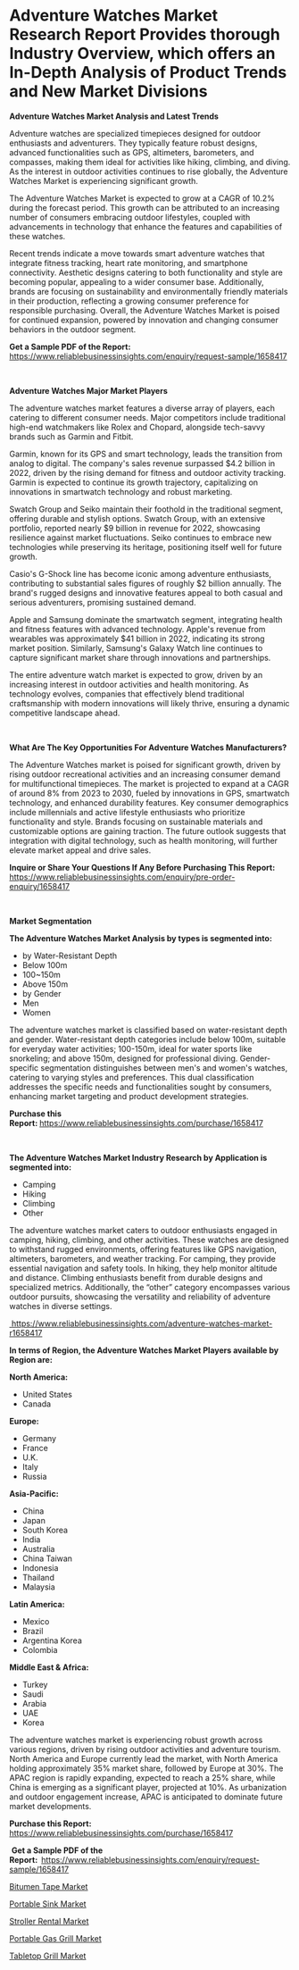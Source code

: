 <p><h1>Adventure Watches Market Research Report Provides thorough Industry Overview, which offers an In-Depth Analysis of Product Trends and New Market Divisions</h1></p><p><strong>Adventure Watches Market Analysis and Latest Trends</strong></p>
<p><p>Adventure watches are specialized timepieces designed for outdoor enthusiasts and adventurers. They typically feature robust designs, advanced functionalities such as GPS, altimeters, barometers, and compasses, making them ideal for activities like hiking, climbing, and diving. As the interest in outdoor activities continues to rise globally, the Adventure Watches Market is experiencing significant growth.</p><p>The Adventure Watches Market is expected to grow at a CAGR of 10.2% during the forecast period. This growth can be attributed to an increasing number of consumers embracing outdoor lifestyles, coupled with advancements in technology that enhance the features and capabilities of these watches. </p><p>Recent trends indicate a move towards smart adventure watches that integrate fitness tracking, heart rate monitoring, and smartphone connectivity. Aesthetic designs catering to both functionality and style are becoming popular, appealing to a wider consumer base. Additionally, brands are focusing on sustainability and environmentally friendly materials in their production, reflecting a growing consumer preference for responsible purchasing. Overall, the Adventure Watches Market is poised for continued expansion, powered by innovation and changing consumer behaviors in the outdoor segment.</p></p>
<p><strong>Get a Sample PDF of the Report:&nbsp;</strong> <a href="https://www.reliablebusinessinsights.com/enquiry/request-sample/1658417?utm_campaign=60&utm_medium=2&utm_source=Github&utm_content=ia&utm_term=06022025&utm_id=adventure-watches">https://www.reliablebusinessinsights.com/enquiry/request-sample/1658417</a></p>
<p>&nbsp;</p>
<p><strong>Adventure Watches Major Market Players</strong></p>
<p><p>The adventure watches market features a diverse array of players, each catering to different consumer needs. Major competitors include traditional high-end watchmakers like Rolex and Chopard, alongside tech-savvy brands such as Garmin and Fitbit. </p><p>Garmin, known for its GPS and smart technology, leads the transition from analog to digital. The company's sales revenue surpassed $4.2 billion in 2022, driven by the rising demand for fitness and outdoor activity tracking. Garmin is expected to continue its growth trajectory, capitalizing on innovations in smartwatch technology and robust marketing.</p><p>Swatch Group and Seiko maintain their foothold in the traditional segment, offering durable and stylish options. Swatch Group, with an extensive portfolio, reported nearly $9 billion in revenue for 2022, showcasing resilience against market fluctuations. Seiko continues to embrace new technologies while preserving its heritage, positioning itself well for future growth.</p><p>Casio's G-Shock line has become iconic among adventure enthusiasts, contributing to substantial sales figures of roughly $2 billion annually. The brand's rugged designs and innovative features appeal to both casual and serious adventurers, promising sustained demand.</p><p>Apple and Samsung dominate the smartwatch segment, integrating health and fitness features with advanced technology. Apple's revenue from wearables was approximately $41 billion in 2022, indicating its strong market position. Similarly, Samsung's Galaxy Watch line continues to capture significant market share through innovations and partnerships.</p><p>The entire adventure watch market is expected to grow, driven by an increasing interest in outdoor activities and health monitoring. As technology evolves, companies that effectively blend traditional craftsmanship with modern innovations will likely thrive, ensuring a dynamic competitive landscape ahead.</p></p>
<p>&nbsp;</p>
<p><strong>What Are The Key Opportunities For Adventure Watches Manufacturers?</strong></p>
<p><p>The Adventure Watches market is poised for significant growth, driven by rising outdoor recreational activities and an increasing consumer demand for multifunctional timepieces. The market is projected to expand at a CAGR of around 8% from 2023 to 2030, fueled by innovations in GPS, smartwatch technology, and enhanced durability features. Key consumer demographics include millennials and active lifestyle enthusiasts who prioritize functionality and style. Brands focusing on sustainable materials and customizable options are gaining traction. The future outlook suggests that integration with digital technology, such as health monitoring, will further elevate market appeal and drive sales.</p></p>
<p><strong>Inquire or Share Your Questions If Any Before Purchasing This Report:</strong> <a href="https://www.reliablebusinessinsights.com/enquiry/pre-order-enquiry/1658417?utm_campaign=60&utm_medium=2&utm_source=Github&utm_content=ia&utm_term=06022025&utm_id=adventure-watches">https://www.reliablebusinessinsights.com/enquiry/pre-order-enquiry/1658417</a></p>
<p>&nbsp;</p>
<p><strong>Market Segmentation</strong></p>
<p><strong>The Adventure Watches Market Analysis by types is segmented into:</strong></p>
<p><ul><li>by Water-Resistant Depth</li><li>Below 100m</li><li>100~150m</li><li>Above 150m</li><li>by Gender</li><li>Men</li><li>Women</li></ul></p>
<p><p>The adventure watches market is classified based on water-resistant depth and gender. Water-resistant depth categories include below 100m, suitable for everyday water activities; 100-150m, ideal for water sports like snorkeling; and above 150m, designed for professional diving. Gender-specific segmentation distinguishes between men's and women's watches, catering to varying styles and preferences. This dual classification addresses the specific needs and functionalities sought by consumers, enhancing market targeting and product development strategies.</p></p>
<p><strong>Purchase this Report:&nbsp;</strong><a href="https://www.reliablebusinessinsights.com/purchase/1658417?utm_campaign=60&utm_medium=2&utm_source=Github&utm_content=ia&utm_term=06022025&utm_id=adventure-watches">https://www.reliablebusinessinsights.com/purchase/1658417</a></p>
<p>&nbsp;</p>
<p><strong>The Adventure Watches Market Industry Research by Application is segmented into:</strong></p>
<p><ul><li>Camping</li><li>Hiking</li><li>Climbing</li><li>Other</li></ul></p>
<p><p>The adventure watches market caters to outdoor enthusiasts engaged in camping, hiking, climbing, and other activities. These watches are designed to withstand rugged environments, offering features like GPS navigation, altimeters, barometers, and weather tracking. For camping, they provide essential navigation and safety tools. In hiking, they help monitor altitude and distance. Climbing enthusiasts benefit from durable designs and specialized metrics. Additionally, the “other” category encompasses various outdoor pursuits, showcasing the versatility and reliability of adventure watches in diverse settings.</p></p>
<p><a href="https://www.reliablebusinessinsights.com/adventure-watches-market-r1658417?utm_campaign=60&utm_medium=2&utm_source=Github&utm_content=ia&utm_term=06022025&utm_id=adventure-watches">&nbsp;https://www.reliablebusinessinsights.com/adventure-watches-market-r1658417</a></p>
<p><strong>In terms of Region, the Adventure Watches Market Players available by Region are:</strong></p>
<p>
    <p> <strong> North America: </strong>
        <ul>
            <li>United States</li>
            <li>Canada</li>
        </ul>
        </p> 
    <p> <strong> Europe: </strong>
        <ul>
            <li>Germany</li>
            <li>France</li>
            <li>U.K.</li>
            <li>Italy</li>
            <li>Russia</li>
        </ul>
        </p> 
    <p> <strong> Asia-Pacific: </strong>
        <ul>
            <li>China</li>
            <li>Japan</li>
            <li>South Korea</li>
            <li>India</li>
            <li>Australia</li>
            <li>China Taiwan</li>
            <li>Indonesia</li>
            <li>Thailand</li>
            <li>Malaysia</li>
        </ul>
        </p> 
    <p> <strong> Latin America: </strong>
        <ul>
            <li>Mexico</li>
            <li>Brazil</li>
            <li>Argentina Korea</li>
            <li>Colombia</li>
        </ul>
        </p> 
    <p> <strong> Middle East & Africa: </strong>
        <ul>
            <li>Turkey</li>
            <li>Saudi</li>
            <li>Arabia</li>
            <li>UAE</li>
            <li>Korea</li>
        </ul>
    </p>
    </p>
<p><p>The adventure watches market is experiencing robust growth across various regions, driven by rising outdoor activities and adventure tourism. North America and Europe currently lead the market, with North America holding approximately 35% market share, followed by Europe at 30%. The APAC region is rapidly expanding, expected to reach a 25% share, while China is emerging as a significant player, projected at 10%. As urbanization and outdoor engagement increase, APAC is anticipated to dominate future market developments.</p></p>
<p><strong>Purchase this Report: </strong><a href="https://www.reliablebusinessinsights.com/purchase/1658417?utm_campaign=60&utm_medium=2&utm_source=Github&utm_content=ia&utm_term=06022025&utm_id=adventure-watches">https://www.reliablebusinessinsights.com/purchase/1658417</a></p>
<p>&nbsp;<strong>Get a Sample PDF of the Report:&nbsp;&nbsp;</strong><a href="https://www.reliablebusinessinsights.com/enquiry/request-sample/1658417?utm_campaign=60&utm_medium=2&utm_source=Github&utm_content=ia&utm_term=06022025&utm_id=adventure-watches">https://www.reliablebusinessinsights.com/enquiry/request-sample/1658417</a></p>
<p><strong></strong></p>
<p><p><a href="https://github.com/loppibsr/Market-Research-Report-List-1/blob/main/bitumen-tape-market.md?utm_campaign=60&utm_medium=2&utm_source=Github&utm_content=ia&utm_term=06022025&utm_id=adventure-watches">Bitumen Tape Market</a></p><p><a href="https://github.com/tjoensfibich/Market-Research-Report-List-1/blob/main/portable-sink-market.md?utm_campaign=60&utm_medium=2&utm_source=Github&utm_content=ia&utm_term=06022025&utm_id=adventure-watches">Portable Sink Market</a></p><p><a href="https://github.com/iceknahomi/Market-Research-Report-List-1/blob/main/stroller-rental-market.md?utm_campaign=60&utm_medium=2&utm_source=Github&utm_content=ia&utm_term=06022025&utm_id=adventure-watches">Stroller Rental Market</a></p><p><a href="https://github.com/alanepetevi/Market-Research-Report-List-1/blob/main/portable-gas-grill-market.md?utm_campaign=60&utm_medium=2&utm_source=Github&utm_content=ia&utm_term=06022025&utm_id=adventure-watches">Portable Gas Grill Market</a></p><p><a href="https://github.com/rebheelder/Market-Research-Report-List-1/blob/main/tabletop-grill-market.md?utm_campaign=60&utm_medium=2&utm_source=Github&utm_content=ia&utm_term=06022025&utm_id=adventure-watches">Tabletop Grill Market</a></p></p>